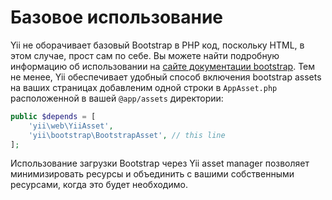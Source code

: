 Базовое использование
===========

Yii не оборачивает базовый Bootstrap в PHP код, поскольку HTML, в этом случае, прост сам по себе. Вы можете найти подробную информацию об использовании на [сайте документации bootstrap](https://getbootstrap.com/css/). Тем не менее, Yii обеспечивает удобный способ включения bootstrap assets на ваших страницах добавленим одной строки в `AppAsset.php` расположенной в вашей `@app/assets` директории:

```php
public $depends = [
    'yii\web\YiiAsset',
    'yii\bootstrap\BootstrapAsset', // this line
];
```

Использование загрузки Bootstrap через Yii asset manager позволяет минимизировать ресурсы и объединить с вашими собственными ресурсами, когда это будет необходимо.
